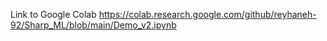 Link to Google Colab
https://colab.research.google.com/github/reyhaneh-92/Sharp_ML/blob/main/Demo_v2.ipynb


